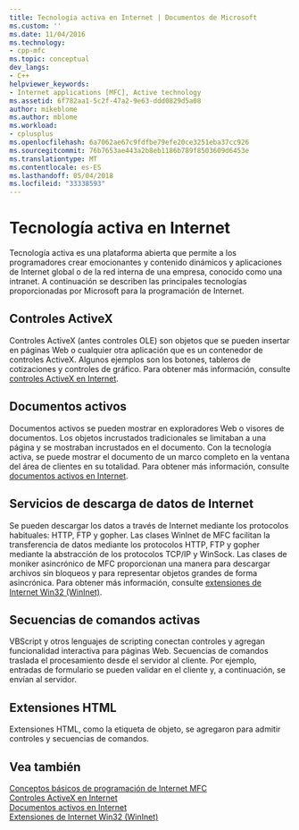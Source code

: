 ```yaml
---
title: Tecnología activa en Internet | Documentos de Microsoft
ms.custom: ''
ms.date: 11/04/2016
ms.technology:
- cpp-mfc
ms.topic: conceptual
dev_langs:
- C++
helpviewer_keywords:
- Internet applications [MFC], Active technology
ms.assetid: 6f782aa1-5c2f-47a2-9e63-ddd0829d5a08
author: mikeblome
ms.author: mblome
ms.workload:
- cplusplus
ms.openlocfilehash: 6a7062ae67c9fdfbe79efe20ce3251eba37cc926
ms.sourcegitcommit: 76b7653ae443a2b8eb1186b789f8503609d6453e
ms.translationtype: MT
ms.contentlocale: es-ES
ms.lasthandoff: 05/04/2018
ms.locfileid: "33338593"
---
```

# <a name="active-technology-on-the-internet"></a>Tecnología activa en Internet
Tecnología activa es una plataforma abierta que permite a los programadores crear emocionantes y contenido dinámicos y aplicaciones de Internet global o de la red interna de una empresa, conocido como una intranet. A continuación se describen las principales tecnologías proporcionadas por Microsoft para la programación de Internet.  
  
## <a name="activex-controls"></a>Controles ActiveX  
 Controles ActiveX (antes controles OLE) son objetos que se pueden insertar en páginas Web o cualquier otra aplicación que es un contenedor de controles ActiveX. Algunos ejemplos son los botones, tableros de cotizaciones y controles de gráfico. Para obtener más información, consulte [controles ActiveX en Internet](../mfc/activex-controls-on-the-internet.md).  
  
## <a name="active-documents"></a>Documentos activos  
 Documentos activos se pueden mostrar en exploradores Web o visores de documentos. Los objetos incrustados tradicionales se limitaban a una página y se mostraban incrustados en el documento. Con la tecnología activa, se puede mostrar el documento de un marco completo en la ventana del área de clientes en su totalidad. Para obtener más información, consulte [documentos activos en Internet](../mfc/active-documents-on-the-internet.md).  
  
## <a name="internet-data-download-services"></a>Servicios de descarga de datos de Internet  
 Se pueden descargar los datos a través de Internet mediante los protocolos habituales: HTTP, FTP y gopher. Las clases WinInet de MFC facilitan la transferencia de datos mediante los protocolos HTTP, FTP y gopher mediante la abstracción de los protocolos TCP/IP y WinSock. Las clases de moniker asincrónico de MFC proporcionan una manera para descargar archivos sin bloqueos y para representar objetos grandes de forma asincrónica. Para obtener más información, consulte [extensiones de Internet Win32 (WinInet)](../mfc/win32-internet-extensions-wininet.md).  
  
## <a name="active-scripts"></a>Secuencias de comandos activas  
 VBScript y otros lenguajes de scripting conectan controles y agregan funcionalidad interactiva para páginas Web. Secuencias de comandos traslada el procesamiento desde el servidor al cliente. Por ejemplo, entradas de formulario se pueden validar en el cliente y, a continuación, se envían al servidor.  
  
## <a name="html-extensions"></a>Extensiones HTML  
 Extensiones HTML, como la etiqueta de objeto, se agregaron para admitir controles y secuencias de comandos.  
  
## <a name="see-also"></a>Vea también  
 [Conceptos básicos de programación de Internet MFC](../mfc/mfc-internet-programming-basics.md)   
 [Controles ActiveX en Internet](../mfc/activex-controls-on-the-internet.md)   
 [Documentos activos en Internet](../mfc/active-documents-on-the-internet.md)   
 [Extensiones de Internet Win32 (WinInet)](../mfc/win32-internet-extensions-wininet.md)

